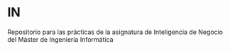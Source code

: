 # IN
Repositorio para las prácticas de la asignatura de Inteligencia de Negocio del Máster de Ingeniería Informática
